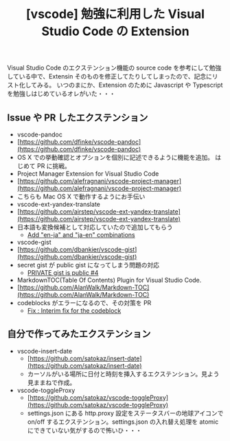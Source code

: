 ﻿---
layout: post
title:  "[vscode] 勉強に利用した Visual Studio Code の Extension"
---

Visual Studio Code のエクステンション機能の source code を参考にして勉強している中で、Extensin そのものを修正してたりしてしまったので、記念にリスト化してみる。
いつのまにか、Extension のために Javascript や Typescript を勉強しはじめているオレがいた・・・

## Issue や PR したエクステンション

* vscode-pandoc
 * [https://github.com/dfinke/vscode-pandoc](https://github.com/dfinke/vscode-pandoc)
 * OS X での挙動確認とオプションを個別に記述できるように機能を追加。
   はじめて PR に挑戦。 
* Project Manager Extension for Visual Studio Code
 * [https://github.com/alefragnani/vscode-project-manager](https://github.com/alefragnani/vscode-project-manager)
  * こちらも Mac OS X で動作するようにお手伝い
* vscode-ext-yandex-translate
 * [https://github.com/airstep/vscode-ext-yandex-translate](https://github.com/airstep/vscode-ext-yandex-translate)
 * 日本語も変換候補として対応していたので追加してもらう
   * [Add "en-ja" and "ja-en" combinations](https://github.com/airstep/vscode-ext-yandex-translate/pulls?q=is%3Apr+is%3Aclosed)
* vscode-gist
 * [https://github.com/dbankier/vscode-gist](https://github.com/dbankier/vscode-gist)
 * secret gist が public gist になってしまう問題の対応
   * [PRIVATE gist is public #4](https://github.com/dbankier/vscode-gist/issues/4)
* MarkdownTOC(Table Of Contents) Plugin for Visual Studio Code.
 * [https://github.com/AlanWalk/Markdown-TOC](https://github.com/AlanWalk/Markdown-TOC)
 * codeblocks がエラーになるので、その対策を PR
   * [Fix : Interim fix for the codeblock](https://github.com/AlanWalk/Markdown-TOC/pulls)


## 自分で作ってみたエクステンション

* vscode-insert-date
  * [https://github.com/satokaz/insert-date](https://github.com/satokaz/insert-date)
  * カーソルがいる場所に日付と時刻を挿入するエクステンション。見よう見ままねで作成。
* vscode-toggleProxy
  * [https://github.com/satokaz/vscode-toggleProxy](https://github.com/satokaz/vscode-toggleProxy)
  * settings.json にある http.proxy 設定をステータスバーの地球アイコンで on/off するエクステンション。settings.json の入れ替え処理を atomic にできていない気がするので怖いひ・・・
  